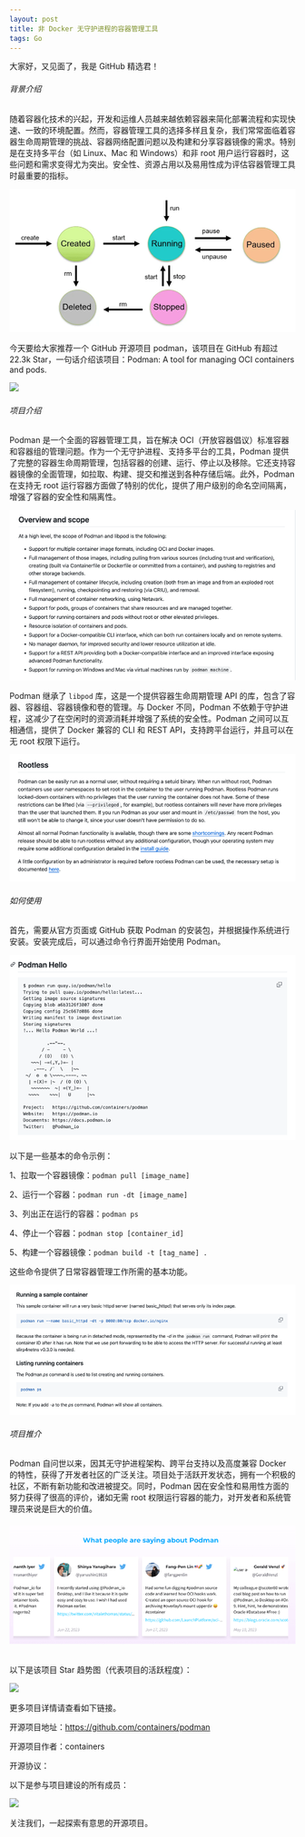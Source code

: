 ```yaml
---
layout: post
title: 非 Docker 无守护进程的容器管理工具
tags: Go
---
```


大家好，又见面了，我是 GitHub 精选君！

###### 背景介绍

随着容器化技术的兴起，开发和运维人员越来越依赖容器来简化部署流程和实现快速、一致的环境配置。然而，容器管理工具的选择多样且复杂，我们常常面临着容器生命周期管理的挑战、容器网络配置问题以及构建和分享容器镜像的需求。特别是在支持多平台（如 Linux、Mac 和 Windows）和非 root 用户运行容器时，这些问题和需求变得尤为突出。安全性、资源占用以及易用性成为评估容器管理工具时最重要的指标。

![](https://raw.githubusercontent.com/ZhuPeng/pic/master/images/compress_image-20240627221837577.png)

今天要给大家推荐一个 GitHub 开源项目 podman，该项目在 GitHub 有超过 22.3k Star，一句话介绍该项目：Podman: A tool for managing OCI containers and pods.


![](https://raw.githubusercontent.com/containers/common/main/logos/podman-logo-full-vert.png)

###### 项目介绍

Podman 是一个全面的容器管理工具，旨在解决 OCI（开放容器倡议）标准容器和容器组的管理问题。作为一个无守护进程、支持多平台的工具，Podman 提供了完整的容器生命周期管理，包括容器的创建、运行、停止以及移除。它还支持容器镜像的全面管理，如拉取、构建、提交和推送到各种存储后端。此外，Podman 在支持无 root 运行容器方面做了特别的优化，提供了用户级别的命名空间隔离，增强了容器的安全性和隔离性。

![](https://raw.githubusercontent.com/ZhuPeng/pic/master/images/compress_image-20240502220309695.png)

Podman 继承了 `libpod` 库，这是一个提供容器生命周期管理 API 的库，包含了容器、容器组、容器镜像和卷的管理。与 Docker 不同，Podman 不依赖于守护进程，这减少了在空闲时的资源消耗并增强了系统的安全性。Podman 之间可以互相通信，提供了 Docker 兼容的 CLI 和 REST API，支持跨平台运行，并且可以在无 root 权限下运行。

![](https://raw.githubusercontent.com/ZhuPeng/pic/master/images/compress_image-20240502220342201.png)

###### 如何使用

首先，需要从官方页面或 GitHub 获取 Podman 的安装包，并根据操作系统进行安装。安装完成后，可以通过命令行界面开始使用 Podman。

![](https://raw.githubusercontent.com/ZhuPeng/pic/master/images/compress_image-20240502220442297.png)

以下是一些基本的命令示例：

1、拉取一个容器镜像：`podman pull [image_name]`

2、运行一个容器：`podman run -dt [image_name]`

3、列出正在运行的容器：`podman ps`

4、停止一个容器：`podman stop [container_id]`

5、构建一个容器镜像：`podman build -t [tag_name] .`

这些命令提供了日常容器管理工作所需的基本功能。

![](https://raw.githubusercontent.com/ZhuPeng/pic/master/images/compress_image-20240627222131205.png)

###### 项目推介

Podman 自问世以来，因其无守护进程架构、跨平台支持以及高度兼容 Docker 的特性，获得了开发者社区的广泛关注。项目处于活跃开发状态，拥有一个积极的社区，不断有新功能和改进被提交。同时，Podman 因在安全性和易用性方面的努力获得了很高的评价，诸如无需 root 权限运行容器的能力，对开发者和系统管理员来说是巨大的价值。

###### ![](https://raw.githubusercontent.com/ZhuPeng/pic/master/images/compress_image-20240502220556214.png)

以下是该项目 Star 趋势图（代表项目的活跃程度）：

![](https://api.star-history.com/svg?repos=containers/podman&type=Timeline)

更多项目详情请查看如下链接。

开源项目地址：https://github.com/containers/podman 

开源项目作者：containers

开源协议：

以下是参与项目建设的所有成员：

![](https://contrib.rocks/image?repo=containers/podman)

关注我们，一起探索有意思的开源项目。

